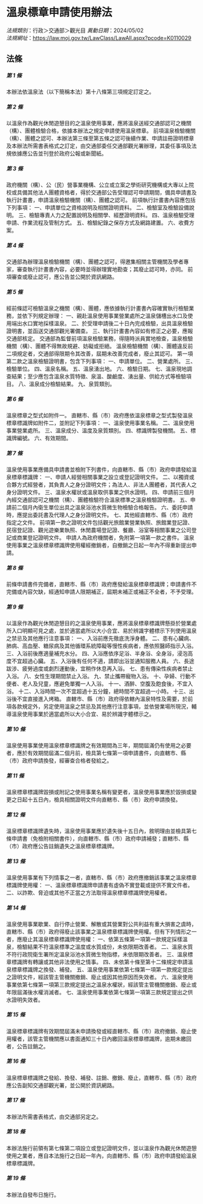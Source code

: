 # 溫泉標章申請使用辦法

*法規類別*：行政＞交通部＞觀光目
*異動日期*：2024/05/02  
*法規網址*：https://law.moj.gov.tw/LawClass/LawAll.aspx?pcode=K0110029



## 法條
##### 第 1 條
本辦法依溫泉法（以下簡稱本法）第十八條第三項規定訂定之。

##### 第 2 條
以溫泉作為觀光休閒遊憩目的之溫泉使用事業，應將溫泉送經交通部認可之機關（構）、團體檢驗合格，依據本辦法之規定申請使用溫泉標章。
前項溫泉檢驗機關（構）、團體之認可、本辦法第三條至第五條之認可後續作業、申請註冊證明標章及本辦法所需書表格式之訂定，由交通部委任交通部觀光署辦理，其委任事項及法規依據應公告並刊登於政府公報或新聞紙。

##### 第 3 條
政府機關（構）、公（民）營事業機構、公立或立案之學術研究機構或大專以上院校或具備其他法人團體資格者，得於交通部公告受理認可申請期間，備具申請書及執行計畫書，申請溫泉檢驗機關（構）、團體之認可。
前項執行計畫書內容應包括下列事項：
一、申請單位之資格說明及相關證明資料。
二、檢驗室及檢驗設備說明。
三、檢驗專責人力之配置說明及相關學、經歷證明資料。
四、溫泉檢驗受理申請、作業流程及管制方式。
五、檢驗紀錄之保存方式及網路建置。
六、收費方案。

##### 第 4 條
交通部為辦理溫泉檢驗機關（構）、團體之認可，得邀集相關主管機關及學者專家，審查執行計畫書內容，必要時並得辦理實地勘查；其廢止認可時，亦同。
前項審查或廢止認可，應公告並公開於資訊網路。

##### 第 5 條
經前條認可檢驗溫泉之機關（構）、團體，應依據執行計畫書內容確實執行檢驗業務，並依下列規定辦理：
一、親赴溫泉使用事業營業處所之溫泉儲槽出水口及使用端出水口實地採樣溫泉。
二、於受理申請後二十日內完成檢驗，出具溫泉檢驗證明書，並函送交通部觀光署備查。
三、執行計畫書內容如有修正之必要，應報交通部核定。
交通部為監督前項溫泉檢驗業務，得隨時派員實地檢查，溫泉檢驗機關（構）、團體不得無故規避、妨礙或拒絕。
溫泉檢驗機關（構）、團體違反前二項規定者，交通部得限期令其改善，屆期未改善完成者，廢止其認可。
第一項第二款之溫泉檢驗證明書，包含下列事項：
一、申請單位。
二、營業處所。
三、檢驗單位。
四、溫泉名稱。
五、溫泉湧出地。
六、檢驗日期。
七、溫泉現地調查結果；至少應包含溫泉水質特徵、泉溫、酸鹼度、湧出量、供給方式等檢驗項目。
八、溫泉成分檢驗結果。
九、泉質類別。

##### 第 6 條
溫泉標章之型式如附件一。
直轄市、縣（市）政府應依溫泉標章之型式製發溫泉標章標識牌如附件二，並附記下列事項：
一、溫泉使用事業名稱。
二、溫泉使用事業營業處所。
三、溫泉成分、溫度及泉質類別。
四、標識牌製發機關。
五、標識牌編號。
六、有效期間。

##### 第 7 條
溫泉使用事業應備具申請書並檢附下列書件，向直轄市、縣（市）政府申請發給溫泉標章標識牌：
一、申請人經營相關事業之設立或登記證明文件。
二、以獨資或合夥方式經營者，其負責人之身分證明文件；為法人、非法人團體者，其代表人之身分證明文件。
三、溫泉水權狀或溫泉取供事業之供水證明。
四、申請前三個月內經交通部認可之機關（構）、團體檢驗符合溫泉標準之溫泉檢驗證明書。
五、申請前二個月內衛生單位出具之溫泉浴池水質微生物檢驗合格報告。
六、委託申請時，應提出委託書及代理人之身分證明文件。
七、其他經直轄市、縣（市）政府指定之文件。
前項第一款之證明文件包括觀光旅館業營業執照、旅館業登記證、民宿登記證、觀光遊樂業執照、休閒農場登記證、餐廳、浴室等相關事業之公司登記或商業登記證明文件。
申請人為政府機關者，免附第一項第一款之書件。
溫泉使用事業之溫泉標章標識牌使用權經撤銷者，自撤銷之日起一年內不得重新提出申請。

##### 第 8 條
前條申請書件完備者，直轄市、縣（市）政府應發給溫泉標章標識牌；申請書件不完備或內容欠缺，經通知申請人限期補正，屆期未補正或補正不全者，不予受理。

##### 第 9 條
以溫泉作為觀光休閒遊憩目的之溫泉使用事業，應將溫泉標章標識牌懸掛於營業處所入口明顯可見之處，並於適當處所以大小合宜、易於辨識字體標示下列使用溫泉之禁忌及其他應行注意事項：
一、入浴前應先徹底洗淨身體。
二、患有心臟病、肺病、高血壓、糖尿病及其他循環系統障礙等慢性疾病者，應依照醫師指示入浴。
三、入浴前後應適量補充水分。
四、入浴應依序足浴、半身浴、全身浴，浸泡高度不宜超過心臟。
五、入浴後有任何不適，請即出浴並通知服務人員。
六、長途跋涉、疲勞過度或劇烈運動後，宜稍作休息再入浴。
七、患有傳染性疾病者禁止入浴。
八、女性生理期間禁止入浴。
九、禁止攜帶寵物入浴。
十、孕婦、行動不便者、老人及兒童，應避免單獨一人入浴。
十一、酒醉、空腹及飽食後，不宜入浴。
十二、入浴時間一次不宜超過十五分鐘，總時間不宜超過一小時。
十三、出浴後不宜直接進入烤箱。
直轄市、縣（市）政府得依轄內溫泉特性及需要，於前項各款規定外，另定使用溫泉之禁忌及其他應行注意事項，並依營業場所現況，輔導溫泉使用事業於適當處所以大小合宜、易於辨識字體標示之。

##### 第 10 條
溫泉使用事業使用溫泉標章標識牌之有效期間為三年，期間屆滿仍有使用之必要者，應於有效期間屆滿二個月前，檢具第七條第一項申請書件，向直轄市、縣（市）政府申請換發，經審查合格者發給之。

##### 第 11 條
溫泉標章標識牌毀損或附記之使用事業名稱有變更者，溫泉使用事業應於毀損或變更之日起十五日內，檢具相關證明文件向直轄市、縣（市）政府申請換發。

##### 第 12 條
溫泉標章標識牌遺失時，溫泉使用事業應於遺失後十五日內，敘明理由並檢具第七條申請書（免檢附相關書件），向直轄市、縣（市）政府申請補發；直轄市、縣（市）政府應公告註銷遺失之溫泉標章標識牌。

##### 第 13 條
溫泉使用事業有下列情事之一者，直轄市、縣（市）政府應撤銷該事業之溫泉標章標識牌使用權：
一、溫泉標章標識牌申請書有虛偽不實登載或提供不實文件者。
二、以詐欺、脅迫或其他不正當之方法取得溫泉標章標識牌使用權者。

##### 第 14 條
溫泉使用事業歇業、自行停止營業、解散或其營業對公共利益有重大損害之虞時，直轄市、縣（市）政府得廢止該事業之溫泉標章標識牌使用權。但有下列情形之一者，應廢止其溫泉標章標識牌使用權：
一、依第五條第一項第一款規定採樣溫泉，檢驗結果不符溫泉標準之溫度或水質成份，未依限期改善者。
二、溫泉水質不符行政院衛生署所定溫泉浴池水質微生物指標，未依限期改善者。
三、溫泉標章標識牌有轉讓或其他非法使用之情事。
四、未依第十條至第十二條規定申請溫泉標章標識牌之換發、補發。
五、溫泉使用事業依第七條第一項第一款規定提出之證明文件，經該管主管機關撤銷、廢止或因其他原因而失效者。
六、溫泉使用事業依第七條第一項第三款規定提出之溫泉水權狀，經該管主管機關撤銷、廢止或年限屆滿後水權消滅者。
七、溫泉使用事業依第七條第一項第三款規定提出之供水證明失效者。

##### 第 15 條
溫泉標章標識牌有效期間屆滿未申請換發或經直轄市、縣（市）政府撤銷、廢止使用權者，該管主管機關應以書面通知三十日內繳回溫泉標章標識牌，逾期未繳回者，公告註銷之。

##### 第 16 條
溫泉標章標識牌之發給、換發、補發、註銷、撤銷、廢止，直轄市、縣（市）政府應公告副知交通部觀光署，並公開於資訊網路。

##### 第 17 條
本辦法所需書表格式，由交通部另定之。

##### 第 18 條
本辦法施行前領有第七條第二項設立或登記證明文件，並以溫泉作為觀光休閒遊憩使用之業者，應自本法施行之日起一年內，向直轄市、縣（市）政府申請發給溫泉標章標識牌。

##### 第 19 條
本辦法自發布日施行。


